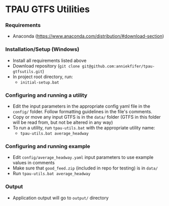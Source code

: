 # TPAU GTFS Utilities

### Requirements

- Anaconda (https://www.anaconda.com/distribution/#download-section)

### Installation/Setup (Windows)

- Install all requirements listed above
- Download repository (`git clone git@github.com:anniekfifer/tpau-gtfsutils.git`)
- In project root directory, run:
  - `initial-setup.bat`

### Configuring and running a utility

- Edit the input parameters in the appropriate config yaml file in the `config/` folder. Follow formatting guidelines in the file's comments. 
- Copy or move any input GTFS is in the `data/` folder (GTFS in this folder will be read from, but not be altered in any way)
- To run a utility, run `tpau-utils.bat` with the appropriate utility name:
  - `tpau-utils.bat average_headway`

### Configuring and running example

- Edit `config/average_headway.yaml` input parameters to use example values in comments
- Make sure that `good_feed.zip` (included in repo for testing) is in `data/`
- Run `tpau-utils.bat average_headway`
  
### Output
- Application output will go to `output/` directory
